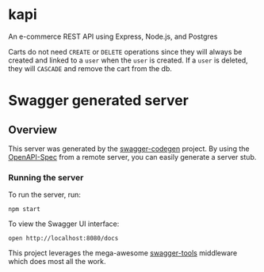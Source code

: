 # kapi
An e-commerce REST API using Express, Node.js, and Postgres

Carts do not need `CREATE` or `DELETE` operations since they will always be created and linked to a `user` when the `user` is created. If a `user` is deleted, they will `CASCADE` and remove the cart from the db.

# Swagger generated server

## Overview
This server was generated by the [swagger-codegen](https://github.com/swagger-api/swagger-codegen) project.  By using the [OpenAPI-Spec](https://github.com/OAI/OpenAPI-Specification) from a remote server, you can easily generate a server stub.

### Running the server
To run the server, run:

```
npm start
```

To view the Swagger UI interface:

```
open http://localhost:8080/docs
```

This project leverages the mega-awesome [swagger-tools](https://github.com/apigee-127/swagger-tools) middleware which does most all the work.
